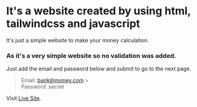 # It's a website created by using html, tailwindcss and javascript

<p>It's just a simple website to make your money calculation.</p>

### As it's a very simple website so no validation was added.

<p>Just add the email and password below and submit to go to the next page.</p>

> Email: bank@money.com > <br/>
> Password: secret

Visit [Live Site](https://hasibmiraz.github.io/baap-er-bank/src/index.html).
